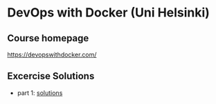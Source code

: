 # DevOps with Docker (Uni Helsinki)

## Course homepage

<https://devopswithdocker.com/>

## Excercise Solutions

- part 1: [solutions](./part1/EXERCISES.md)
    

